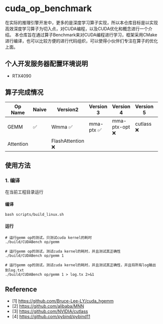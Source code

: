 # cuda_op_benchmark

在实际的推理引擎开发中，更多的是深度学习算子实现，所以本仓库目标是以实现高效深度学习算子为切入点，对CUDA编程，以及CUDA优化和概念进行一个介绍。
本仓库旨在通过算子Benchmark来对CUDA编程进行学习，框架采用CMake进行编译，也可以比较方便的进行代码组织，可以使得小伙伴们专注在算子的优化上面。

## 个人开发服务器配置环境说明
- RTX4090

## 算子完成情况

|  Op Name  |   Naive   | Version2          | Version 3  | Version 4      | Version 5   | Status      |
| ------    | --------- | ----------------- | ---------  | ---------      | ---------   | -------     |
|  GEMM     |     ✅    | Wmma ✅           | mma-ptx ✅ | mma-ptx-opt ❌ |  cutlass ❌ |  Doing      |
| Attention |           | FlashAttention ❌ |            |                 |             |    Doing   |

## 使用方法

### 1. 编译
在当前工程目录运行
#### 编译
```
bash scripts/build_linux.sh
```

#### 运行
```
# 运行gemm op的测试，只测试cuda kernel的耗时
./build/CUDABench op/gemm

# 运行gemm op的测试，测试cuda kernel的耗时，并且测试其正确性
./build/CUDABench op/gemm 1

# 运行gemm op的测试，测试cuda kernel的耗时，并且测试其正确性，并且将所有log输出到log.txt
./build/CUDABench op/gemm 1 > log.tx 2>&1
```

## Reference
- [1] https://github.com/Bruce-Lee-LY/cuda_hgemm
- [2] https://github.com/alibaba/MNN
- [3] https://github.com/NVIDIA/cutlass
- [4] https://github.com/pybind/pybind11